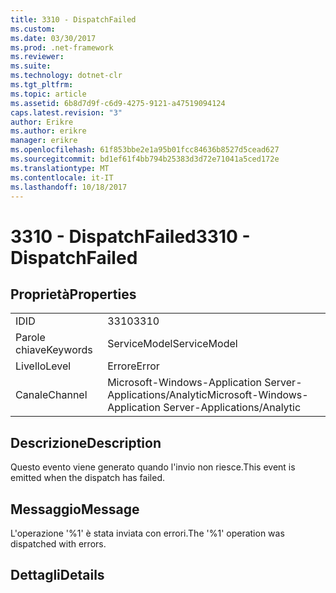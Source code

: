 ```yaml
---
title: 3310 - DispatchFailed
ms.custom: 
ms.date: 03/30/2017
ms.prod: .net-framework
ms.reviewer: 
ms.suite: 
ms.technology: dotnet-clr
ms.tgt_pltfrm: 
ms.topic: article
ms.assetid: 6b8d7d9f-c6d9-4275-9121-a47519094124
caps.latest.revision: "3"
author: Erikre
ms.author: erikre
manager: erikre
ms.openlocfilehash: 61f853bbe2e1a95b01fcc84636b8527d5cead627
ms.sourcegitcommit: bd1ef61f4bb794b25383d3d72e71041a5ced172e
ms.translationtype: MT
ms.contentlocale: it-IT
ms.lasthandoff: 10/18/2017
---
```

# <a name="3310---dispatchfailed"></a><span data-ttu-id="7f7f1-102">3310 - DispatchFailed</span><span class="sxs-lookup"><span data-stu-id="7f7f1-102">3310 - DispatchFailed</span></span>
## <a name="properties"></a><span data-ttu-id="7f7f1-103">Proprietà</span><span class="sxs-lookup"><span data-stu-id="7f7f1-103">Properties</span></span>  
  
|||  
|-|-|  
|<span data-ttu-id="7f7f1-104">ID</span><span class="sxs-lookup"><span data-stu-id="7f7f1-104">ID</span></span>|<span data-ttu-id="7f7f1-105">3310</span><span class="sxs-lookup"><span data-stu-id="7f7f1-105">3310</span></span>|  
|<span data-ttu-id="7f7f1-106">Parole chiave</span><span class="sxs-lookup"><span data-stu-id="7f7f1-106">Keywords</span></span>|<span data-ttu-id="7f7f1-107">ServiceModel</span><span class="sxs-lookup"><span data-stu-id="7f7f1-107">ServiceModel</span></span>|  
|<span data-ttu-id="7f7f1-108">Livello</span><span class="sxs-lookup"><span data-stu-id="7f7f1-108">Level</span></span>|<span data-ttu-id="7f7f1-109">Errore</span><span class="sxs-lookup"><span data-stu-id="7f7f1-109">Error</span></span>|  
|<span data-ttu-id="7f7f1-110">Canale</span><span class="sxs-lookup"><span data-stu-id="7f7f1-110">Channel</span></span>|<span data-ttu-id="7f7f1-111">Microsoft-Windows-Application Server-Applications/Analytic</span><span class="sxs-lookup"><span data-stu-id="7f7f1-111">Microsoft-Windows-Application Server-Applications/Analytic</span></span>|  
  
## <a name="description"></a><span data-ttu-id="7f7f1-112">Descrizione</span><span class="sxs-lookup"><span data-stu-id="7f7f1-112">Description</span></span>  
 <span data-ttu-id="7f7f1-113">Questo evento viene generato quando l'invio non riesce.</span><span class="sxs-lookup"><span data-stu-id="7f7f1-113">This event is emitted when the dispatch has failed.</span></span>  
  
## <a name="message"></a><span data-ttu-id="7f7f1-114">Messaggio</span><span class="sxs-lookup"><span data-stu-id="7f7f1-114">Message</span></span>  
 <span data-ttu-id="7f7f1-115">L'operazione '%1' è stata inviata con errori.</span><span class="sxs-lookup"><span data-stu-id="7f7f1-115">The '%1' operation was dispatched with errors.</span></span>  
  
## <a name="details"></a><span data-ttu-id="7f7f1-116">Dettagli</span><span class="sxs-lookup"><span data-stu-id="7f7f1-116">Details</span></span>
